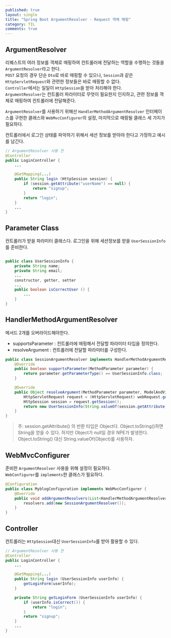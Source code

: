 ```yaml
---
published: true
layout: single
title: "Spring Boot ArgumentResolver - Request 객체 매핑"
category: TIL
comments: true
---
```


## ArgumentResolver
리퀘스트의 여러 정보를 객체로 매핑하여 컨트롤러에 전달하는 역할을 수행하는 것들을 `ArgumentResolver`라고 한다.  
`POST` 요청의 경우 단순 `Dto`로 바로 매핑할 수 있으나, `Session`과 같은 `HttpServletRequest`와 관련한 정보들은 바로 매핑할 수 없다.  
`Controller`에서는 일일이 `HttpSession`을 받아 처리해야 한다.  
`ArgumentResolver`는 컨트롤러 파라미터로 무엇이 필요한지 인지하고, 관련 정보를 객체로 매핑하여 컨트롤러에 전달해준다.

`ArgumentResolver`를 사용하기 위해선 `HandlerMethodArgumentResolver` 인터페이스를 구현한 클래스와 `WebMvcConfigurer`의 설정, 마지막으로 매핑될 클래스 세 가지가 필요하다.  

컨트롤러에서 로그인 상태를 파악하기 위해서 세션 정보를 받아야 한다고 가정하고 예시를 남긴다.  

```java
// ArgumentResolver 사용 전
@Controller
public LoginController {
    ...

    @GetMapping(...)
    public String login (HttpSession session) {
        if (session.getAttribute("userName") == null) {
            return "signup";
        }
        return "login";
    }
    ...
}
```

## Parameter Class
컨트롤러가 받을 파라미터 클래스다. 로그인을 위해 세션정보를 받을 `UserSessionInfo`를 준비한다.
```java

public class UserSessionInfo {
    private String name;
    private String email;
    ...
    constructor, getter, setter
    ...
    public boolean isCorrectUser () {
        ...         
    }
}
```


## HandlerMethodArgumentResolver
메서드 2개를 오버라이드해야한다.
- supportsParameter : 컨트롤러에 매핑해서 전달할 파라미터 타입을 정의한다.
- resolveArgument : 컨트롤러에 전달할 파라미터를 구성한다.

```java
public class SessionArgumentResolver implements HandlerMethodArgumentResolver {
    @Override
    public boolean supportsParameter(MethodParameter parameter) {
        return parameter.getParameterType() == UserSessionInfo.class;
    }

    @Override
    public Object resolveArgument(MethodParameter parameter, ModelAndViewContainer mavContainer, NativeWebRequest webRequest, WebDataBinderFactory binderFactory) throws Exception {
        HttpServletRequest request = (HttpServletRequest) webRequest.getNativeRequest();
        HttpSession session = request.getSession();
        return new UserSessionInfo(String.valueOf(session.getAttribute("userName")), String.valueOf(session.getAttribute("userEmail")));
    }
}
```
> 주: session.getAttribute() 의 반환 타입은 Object다. Object.toString()하면 String을 얻을 수 있다. 하지만 Object가 null일 경우 NPE가 발생한다.
> Object.toString() 대신 String.valueOf(Object)를 사용하자.

## WebMvcConfigurer 
준비한 `ArgumentResolver` 사용을 위해 설정이 필요하다.  
`WebConfigurer`를 `implements`한 클래스가 필요하다.
```java
@Configuration
public class MyblogConfiguration implements WebMvcConfigurer {
    @Override
    public void addArgumentResolvers(List<HandlerMethodArgumentResolver> resolvers) {
        resolvers.add(new SessionArgumentResolver());
    }
}
```

## Controller
컨트롤러는 `HttpSession`대신 `UserSessionInfo`를 받아 활용할 수 있다.
```java
// ArgumentResolver 사용 전
@Controller
public LoginController {
    ...

    @GetMapping(...)
    public String login (UserSessionInfo userInfo) {
        getLoginForm(userInfo);
    }

    private String getLoginForm (UserSessionInfo userInfo) {
        if (userInfo.isCorrect()) {
            return "login";
        }
        return "signup";
    }
    ...
}
```